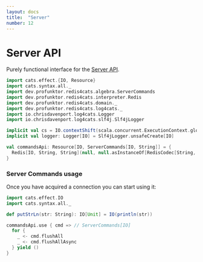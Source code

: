 ```yaml
---
layout: docs
title:  "Server"
number: 12
---
```


# Server API

Purely functional interface for the [Server API](https://redis.io/commands#server).

```scala mdoc:invisible
import cats.effect.{IO, Resource}
import cats.syntax.all._
import dev.profunktor.redis4cats.algebra.ServerCommands
import dev.profunktor.redis4cats.interpreter.Redis
import dev.profunktor.redis4cats.domain._
import dev.profunktor.redis4cats.log4cats._
import io.chrisdavenport.log4cats.Logger
import io.chrisdavenport.log4cats.slf4j.Slf4jLogger

implicit val cs = IO.contextShift(scala.concurrent.ExecutionContext.global)
implicit val logger: Logger[IO] = Slf4jLogger.unsafeCreate[IO]

val commandsApi: Resource[IO, ServerCommands[IO, String]] = {
  Redis[IO, String, String](null, null.asInstanceOf[RedisCodec[String, String]]).widen[ServerCommands[IO, String]]
}
```

### Server Commands usage

Once you have acquired a connection you can start using it:

```scala mdoc:silent
import cats.effect.IO
import cats.syntax.all._

def putStrLn(str: String): IO[Unit] = IO(println(str))

commandsApi.use { cmd => // ServerCommands[IO]
  for {
    _ <- cmd.flushAll
    _ <- cmd.flushAllAsync
  } yield ()
}
```

